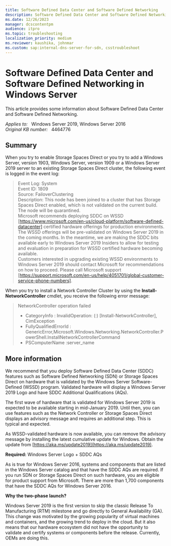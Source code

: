 ```yaml
---
title: Software Defined Data Center and Software Defined Networking
description: Software Defined Data Center and Software Defined Networking
ms.date: 12/26/2023
manager: dcscontentpm
audience: itpro
ms.topic: troubleshooting
localization_priority: medium
ms.reviewer: kaushika, johnmar
ms.custom: sap:internal-dns-server-for-sdn, csstroubleshoot
---
```

# Software Defined Data Center and Software Defined Networking in Windows Server

This article provides some information about Software Defined Data Center and Software Defined Networking.

_Applies to:_ &nbsp; Windows Server 2019, Windows Server 2016  
_Original KB number:_ &nbsp; 4464776

## Summary

When you try to enable Storage Spaces Direct or you try to add a Windows Server, version 1903, Windows Server, version 1909 or a Windows Server 2019 server to an existing Storage Spaces Direct cluster, the following event is logged in the event log: 
> Event Log: System  
  Event ID: 1809  
  Source: FailoverClustering  
  Description: This node has been joined to a cluster that has Storage Spaces Direct enabled, which is not validated on the current build. The node will be quarantined.  
  Microsoft recommends deploying SDDC on WSSD [https://www.microsoft.com/en-us/cloud-platform/software-defined-datacenter] certified hardware offerings for production environments. The WSSD offerings will be pre-validated on Windows Server 2019 in the coming months. In the meantime, we are making the SDDC bits available early to Windows Server 2019 Insiders to allow for testing and evaluation in preparation for WSSD certified hardware becoming available.  
  Customers interested in upgrading existing WSSD environments to Windows Server 2019 should contact Microsoft for recommendations on how to proceed. Please call Microsoft support [https://support.microsoft.com/en-us/help/4051701/global-customer-service-phone-numbers]. 

When you try to install a Network Controller Cluster by using the **Install-NetworkController** cmdlet, you receive the following error message:  
> NetworkController operation failed  
> - CategoryInfo : InvalidOperation: (:) [Install-NetworkController], CimException  
>- FullyQualifiedErrorId : GenericError,Microsoft.Windows.Networking.NetworkController.PowerShell.InstallNetworkControllerCommand 
>- PSComputerName :server_name 

## More information

We recommend that you deploy Software Defined Data Center (SDDC) features such as Software Defined Networking (SDN) or Storage Spaces Direct on hardware that is validated by the Windows Server Software-Defined (WSSD) program. Validated hardware will display a Windows Server 2019 Logo and have SDDC Additional Qualifications (AQs). 
 
 The first wave of hardware that is validated for Windows Server 2019 is expected to be available starting in mid-January 2019. Until then, you can use features such as the Network Controller or Storage Spaces Direct displays an advisory message and requires an additional step. This is typical and expected.  

 As WSSD-validated hardware is now available,  you can remove the advisory message by installing the latest cumulative update for Windows. Obtain the update from [https://aka.ms/update2019](https://aka.ms/update2019).  

**Required:** Windows Server Logo + SDDC AQs  

As is true for Windows Server 2016, systems and components that are listed in the Windows Server catalog and that have the SDDC AQs are required. If you run SDN or Storage Spaces Direct on such hardware, you are eligible for product support from Microsoft. There are more than 1,700 components that have the SDDC AQs for Windows Server 2016.  

**Why the two-phase launch?**  

Windows Server 2019 is the first version to skip the classic Release To Manufacturing (RTM) milestone and go directly to General Availability (GA). This change was motivated by the growing popularity of virtual machines and containers, and the growing trend to deploy in the cloud. But it also means that our hardware ecosystem did not have the opportunity to validate and certify systems or components before the release. Currently, OEMs are doing this.
